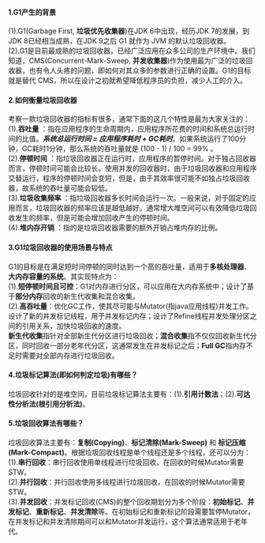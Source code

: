 #### 1.G1产生的背景
(1).G1(Garbage First, **垃圾优先收集器**)在JDK 6中出现，经历JDK 7的发展，到JDK 8已经相当成熟，在JDK 9之后 G1 就作为 JVM 的默认垃圾回收器。</br>
(2).G1是目前最成熟的垃圾回收器，已经广泛应用在众多公司的生产环境中。我们知道，CMS(Concurrent-Mark-Sweep, **并发收集器**)作为使用最为广泛的垃圾回收器，也有令人头疼的问题，即如何对其众多的参数进行正确的设置。G1的目标就是替代 CMS，所以在设计之初就希望降低程序员的负担，减少人工的介入。

#### 2.如何衡量垃圾回收器
考察一款垃圾回收器的指标有很多，通常下面的这几个特性是最为大家关注的：</br>
(1).**吞吐量** ：指在应用程序的生命周期内，应用程序所花费的时间和系统总运行时间的比值。***系统总运行时间 = 应用程序耗时 + GC耗时***。如果系统运行了100分钟，GC耗时1分钟，那么系统的吞吐量就是 (100 - 1) / 100 = 99% 。</br>
(2).**停顿时间** ：指垃圾回收器正在运行时，应用程序的暂停时间。对于独占回收器而言，停顿时间可能会比较长。使用并发的回收器时，由于垃圾回收器和应用程序交替运行，程序的停顿时间会变短，但是，由于其效率很可能不如独占垃圾回收器，故系统的吞吐量可能会较低。</br>
(3).**垃圾收集频率** ：指垃圾回收器多长时间会运行一次。一般来说，对于固定的应用而言，垃圾回收器的频率应该是越低越好。通常增大堆空间可以有效降低垃圾回收发生的频率，但是可能会增加回收产生的停顿时间。</br>
(4).**堆内存开销** ：指的是垃圾回收器需要的额外开销占堆内存的比例。

#### 3.G1垃圾回收器的使用场景与特点
G1的目标是在满足短时间停顿的同时达到一个高的吞吐量，适用于**多核处理器**、**大内存容量的系统**。其实现特点为：</br>
(1).**短停顿时间且可控**：G1对内存进行分区，可以应用在大内存系统中；设计了基于**部分内存**回收的新生代收集和混合收集。</br>
(2).**高吞吐量**：优化GC工作，使其尽可能与Mutator(指java应用线程)并发工作。设计了新的并发标记线程，用于并发标记内存；设计了Refine线程并发处理分区之间的引用关系，加快垃圾回收的速度。</br>
**新生代收集**指针对全部新生代分区进行垃圾回收；**混合收集**指不仅仅回收新生代分区，同时回收一部分老年代分区，这通常发生在并发标记之后；**Full GC**指内存不足时需要对全部内存进行垃圾回收。

#### 4.垃圾标记算法(即如何判定垃圾)有哪些？
垃圾回收针对的是堆空间，目前垃圾标记算法主要有：(1).**引用计数法**；(2).**可达性分析法(根引用分析法)**。

#### 5.垃圾回收算法有哪些？
垃圾回收算法主要有：**复制(Copying)**、**标记清除(Mark-Sweep)** 和 **标记压缩(Mark-Compact)**。根据垃圾回收线程是单个线程还是多个线程，还可以分为：</br>
(1).**串行回收**：串行回收使用单线程进行垃圾回收，在回收的时候Mutator需要STW。</br>
(2).**并行回收**：并行回收使用多线程进行垃圾回收，在回收的时候Mutator需要STW。</br>
(3).**并发回收**：并发标记回收(CMS)的整个回收期划分为多个阶段：**初始标记**、**并发标记**、**重新标记**、**并发清除**等。在初始标记和重新标记阶段需要暂停Mutator，在并发标记和并发清除期间可以和Mutator并发运行，这个算法通常适用于老年代。
